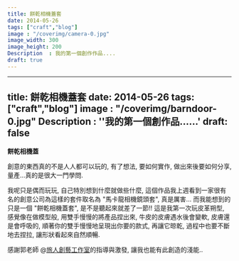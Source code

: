 ```yaml
---
title: 餅乾相機蓋套
date: 2014-05-26
tags: ["craft","blog"]
image : "/coverimg/camera-0.jpg"
image_width: 300
image_height: 200
Description  : 我的第一個創作作品....
draft: true
---
```



---
title: 餅乾相機蓋套
date: 2014-05-26
tags: ["craft","blog"]
image : "/coverimg/barndoor-0.jpg"
Description  : ''我的第一個創作品......'
draft: false
---

**餅乾相機蓋**

創意的東西真的不是人人都可以玩的, 有了想法, 要如何實作, 做出來後要如何分享, 量產...真的是很大一門學問. 

我呢只是偶而玩玩, 自己特別想到什麼就做些什麼, 這個作品我上週看到一家很有名的創意公司為這樣的套件取名為 "馬卡龍相機鏡頭套", 真是厲害... 而我能想到的只是一個 "餅乾相機蓋套", 是不是聽起來就差了一節!! 這是我第一次玩皮革朔型, 感覺像在做模型般, 用雙手慢慢的將產品捏出來, 牛皮的皮膚遇水後會變軟, 皮膚還是會呼吸的, 順著你的雙手慢慢地呈現出你要的款式, 再讓它晾乾, 過程中也要不斷地去捏拉, 讓形狀看起來自然順暢.  

感謝郭老師 @[旅人創藝工作室](https://www.facebook.com/mestudio2013 "旅人創藝工作室")的指導與激發, 讓我也能有此創造的淺能..